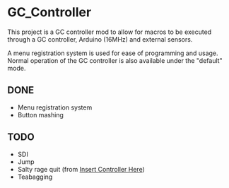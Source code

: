 # GC_Controller
This project is a GC controller mod to allow for macros to be executed through a GC controller, Arduino (16MHz) and external sensors.

A menu registration system is used for ease of programming and usage.  Normal operation of the GC controller is also available under the "default" mode.

## DONE
- Menu registration system
- Button mashing

## TODO
- SDI
- Jump
- Salty rage quit (from [Insert Controller Here](https://www.youtube.com/channel/UC9bCMwS0VhmnVtQE_m92TSg))
- Teabagging

